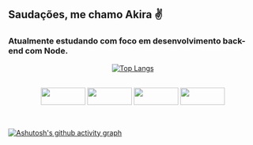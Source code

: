 ## Saudações, me chamo Akira ✌️
### Atualmente estudando com foco em desenvolvimento back-end com Node.

<div align="center">
  
  [![Top Langs](https://github-readme-stats.vercel.app/api/top-langs/?username=daniAkira&layout=compact&theme=tokyonight)](https://github.com/anuraghazra/github-readme-stats)
  
</div>

<div align="center"><br>
  <img align="center" height="35" width="90" src="https://img.shields.io/badge/JavaScript-F7DF1E?style=for-the-badge&logo=javascript&logoColor=black">
  <img align="center" height="35" width="90" src="https://shields.io/badge/react-black?logo=react&style=for-the-badge%22">
  <img align="center" height="35" width="90" src="https://img.shields.io/badge/HTML5-E34F26?style=for-the-badge&logo=html5&logoColor=white">
  <img align="center" height="35" width="90" src="https://img.shields.io/badge/CSS3-1572B6?style=for-the-badge&logo=css3&logoColor=white">
  
  
</div><br><br>

[![Ashutosh's github activity graph](https://github-readme-activity-graph.cyclic.app/graph?username=daniAkira&bg_color=1a1b27&color=70a4fc&line=37b5a7&point=be90f2&area=true&hide_border=true)](https://github.com/ashutosh00710/github-readme-activity-graph)
